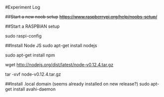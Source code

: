 #Experiment Log

##~~Start a new noob setup~~
~~https://www.raspberrypi.org/help/noobs-setup/~~

##Start a RASPBIAN setup

sudo raspi-config




##Install Node JS
sudo apt-get install nodejs

sudo apt-get install npm



wget http://nodejs.org/dist/latest/node-v0.12.4.tar.gz

tar -xvf node-v0.12.4.tar.gz



##Install .local domain (seems already installed on new release?)
sudo apt-get install avahi-daemon

 
